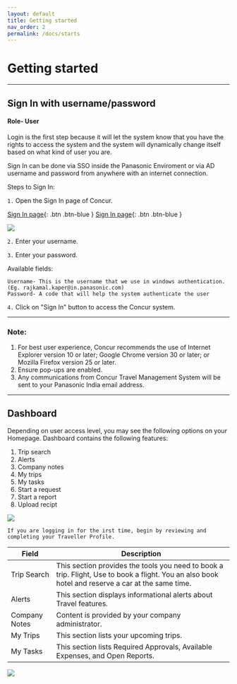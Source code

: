 ```yaml
---
layout: default
title: Getting started
nav_order: 2
permalink: /docs/starts
---
```

# Getting started   
***
## Sign In with username/password
#### Role- User

Login is the first step because it will let the system know that you have the rights to access the system and the system will dynamically change itself based on what kind of user you are.   

Sign In can be done via SSO inside the Panasonic Enviroment or via AD username and password from anywhere with an internet connection.

Steps to Sign In:  

`1.` Open the Sign In page of Concur.

[Sign In page](https://www.concursolutions.com/nui/signin){: .btn .btn-blue } [Sign In page](https://www.concursolutions.com/nui/signin){: .btn .btn-blue }

<img src="{{ site.url }}{{ site.baseurl }}\assets\images\getting-started\Sgn1.png">

`2.` Enter your username.

`3.` Enter your password.

Available fields:

```
Username- This is the username that we use in windows authentication. (Eg. rajkamal.kaper@in.panasonic.com)
Password- A code that will help the system authenticate the user
```

`4.` Click on "Sign In" button to access the Concur system.

***  
### Note:
1. For best user experience, Concur recommends the use of Internet Explorer version 10 or later; Google Chrome version 30 or later; or Mozilla Firefox version 25 or later.
2. Ensure pop-ups are enabled.
3. Any communications from Concur Travel Management System will be sent to your Panasonic India email address. 

***

## Dashboard

Depending on user access level, you may see the following options on your Homepage. Dashboard contains the following features:
1. Trip search
2. Alerts
3. Company notes
4. My trips
5. My tasks
6. Start a request
7. Start a report
8. Upload recipt

<img src="{{ site.url }}{{ site.baseurl }}\assets\images\getting-started\dsh1.png">

```
If you are logging in for the irst time, begin by reviewing and completing your Traveller Profile.
```

Field | Description
--- | --- 
Trip Search | This section provides the tools you need to book a trip. Flight, Use to book a flight. You an also book hotel and reserve a car at the same time.
Alerts | This section displays informational alerts about Travel features.
Company Notes | Content is provided by your company administrator.
My Trips | This section lists your upcoming trips.
My Tasks | This section lists Required Approvals, Available Expenses, and Open Reports.


<img src="{{ site.url }}{{ site.baseurl }}\assets\images\flow.png">   

